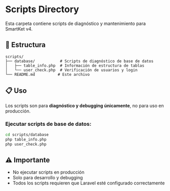 # Scripts Directory

Esta carpeta contiene scripts de diagnóstico y mantenimiento para SmartKet v4.

## 📁 Estructura

```
scripts/
├── database/           # Scripts de diagnóstico de base de datos
│   ├── table_info.php  # Información de estructura de tablas
│   └── user_check.php  # Verificación de usuarios y login
└── README.md          # Este archivo
```

## 📋 Uso

Los scripts son para **diagnóstico y debugging únicamente**, no para uso en producción.

### Ejecutar scripts de base de datos:
```bash
cd scripts/database
php table_info.php
php user_check.php
```

## ⚠️ Importante

- No ejecutar scripts en producción
- Solo para desarrollo y debugging
- Todos los scripts requieren que Laravel esté configurado correctamente
